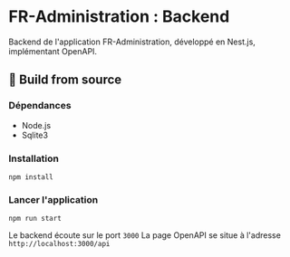 # FR-Administration : Backend

Backend de l'application FR-Administration, développé en Nest.js, implémentant OpenAPI.

## 🧱 Build from source

### Dépendances

- Node.js
- Sqlite3

### Installation

```
npm install
```

### Lancer l'application

```
npm run start
```
Le backend écoute sur le port `3000`
La page OpenAPI se situe à l'adresse `http://localhost:3000/api`
